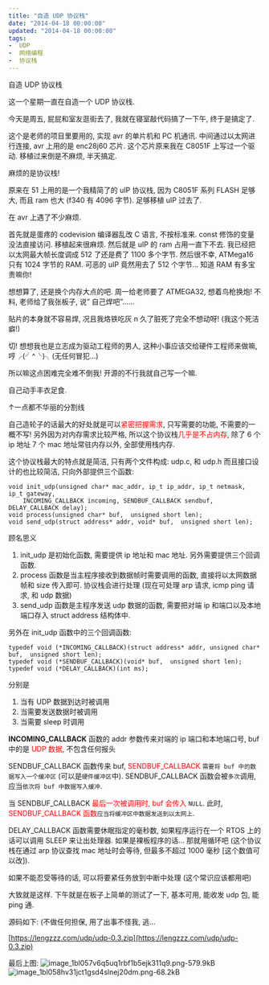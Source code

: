 ```yaml
---
title: "自造 UDP 协议栈"
date: "2014-04-18 00:00:00"
updated: "2014-04-18 00:00:00"
tags:
-  UDP
-  网络编程
-  协议栈
---
```



自造 UDP 协议栈

[](/notename/ "archive 20140418")

这一个星期一直在自造一个 UDP 协议栈.

今天是周五, 屁屁和室友逛街去了, 我就在寝室敲代码搞了一下午, 终于是搞定了.

这个是老师的项目里要用的, 实现 avr 的单片机和 PC 机通讯. 中间通过以太网进行连接, avr 上用的是 enc28j60 芯片. 这个芯片原来我在 C8051F 上写过一个驱动. 移植过来倒是不麻烦, 半天搞定.

麻烦的是协议栈!

原来在 51 上用的是一个我精简了的 uIP 协议栈, 因为 C8051F 系列 FLASH 足够大, 而且 ram 也大 (f340 有 4096 字节). 足够移植 uIP 过去了.

在 avr 上遇了不少麻烦.

首先就是蛋疼的 codevision 编译器乱改 C 语言, 不按标准来. const 修饰的变量没法直接访问. 移植起来很麻烦. 然后就是 uIP 的 ram 占用一直下不去. 我已经把以太网最大帧长度调成 512 了还是费了 1100 多个字节. 然后很不幸, ATMega16 只有 1024 字节的 RAM. 可恶的 uIP 竟然用去了 512 个字节… 知道 RAM 有多宝贵嘛你!

想想算了, 还是换个内存大点的吧. 周一给老师要了 ATMEGA32, 想着鸟枪换炮! 不料, 老师给了我张板子, 说” 自己焊吧”……

贴片的本身就不容易焊, 况且我烙铁吃灰 n 久了脏死了完全不想动呀! (我这个死洁癖!)

切! 想想我也是立志成为驱动工程师的男人, 这种小事应该交给硬件工程师来做嘛, 哼╭(╯^╰)╮(无任何冒犯…)

所以嘛这点困难完全难不倒我! 开源的不行我就自己写一个嘛.

自己动手丰衣足食.

↑一点都不华丽的分割线

自己造轮子的话最大的好处就是可以<span style="color: red">紧密把握需求</span>, 只写需要的功能, 不需要的一概不写! 另外因为对内存需求比较严格, 所以这个协议栈<span style="color: red">几乎是不占内存</span>, 除了 6 个 ip 地址 7 个 mac 地址常驻内存以外, 全部使用栈内存.

这个协议栈最大的特点就是简洁, 只有两个文件构成: udp.c, 和 udp.h
而且接口设计的也比较简洁, 只向外部提供三个函数:
```
void init_udp(unsigned char* mac_addr, ip_t ip_addr, ip_t netmask, ip_t gateway,
	INCOMING_CALLBACK incoming, SENDBUF_CALLBACK sendbuf, DELAY_CALLBACK delay);
void process(unsigned char* buf,  unsigned short len);
void send_udp(struct address* addr, void* buf,  unsigned short len);
```

顾名思义

1. init_udp 是初始化函数, 需要提供 ip 地址和 mac 地址. 另外需要提供三个回调函数.
2. process 函数是当主程序接收到数据帧时需要调用的函数, 直接将以太网数据帧和 size 传入即可. 协议栈会进行处理 (现在可处理 arp 请求, icmp ping 请求, 和 udp 数据)
3. send_udp 函数是主程序发送 udp 数据的函数, 需要把对端 ip 和端口以及本地端口存入 struct address 结构体中.

另外在 init_udp 函数中的三个回调函数:
```
typedef void (*INCOMING_CALLBACK)(struct address* addr, unsigned char* buf,  unsigned short len);
typedef void (*SENDBUF_CALLBACK)(void* buf,  unsigned short len);
typedef void (*DELAY_CALLBACK)(int ms);
```

分别是
1. 当有 UDP 数据到达时被调用
2. 当需要发送数据时被调用
3. 当需要 sleep 时调用

**INCOMING_CALLBACK** 函数的 addr 参数传来对端的 ip 端口和本地端口号, buf 中的是 <span style="color: red">UDP 数据</span>, 不包含任何报头

SENDBUF_CALLBACK 函数传来 buf, <span style="color: red">SENDBUF_CALLBACK </span>`需要将 buf 中的数据写入一个缓冲区` (可以是`硬件缓冲区`中). SENDBUF_CALLBACK 函数会被`多次`调用, 应当`依次将 buf 中数据写入缓冲`.

当 SENDBUF_CALLBACK <span style="color: red">最后一次被调用时, buf 会传入 </span>`NULL`. 此时, <span style="color: red">SENDBUF_CALLBACK 函数</span>`应当将缓冲区中数据发送到以太网上`.

DELAY_CALLBACK 函数需要休眠指定的毫秒数, 如果程序运行在一个 RTOS 上的话可以调用 SLEEP 来让出处理器. 如果是裸板程序的话… 那就用循环吧 (这个协议栈在通过 arp 协议查找 mac 地址时会等待, 但最多不超过 1000 毫秒 [这个数值可以改]).

如果不能忍受等待的话, 可以将要紧任务放到中断中处理 (这个常识应该都用吧)

大致就是这样. 下午就是在板子上简单的测试了一下, 基本可用, 能收发 udp 包, 能 ping 通.

源码如下: (不做任何担保, 用了出事不怪我, 逃…

[https://lengzzz.com/udp/udp-0.3.zip](https://lengzzz.com/udp/udp-0.3.zip)

最后上图:
![image_1bl057v6q5uq1rbf1b5ejk311q9.png-579.9kB][1]
![image_1bl058hv31jct1gsd4slnej20dm.png-68.2kB][2]

  [1]: http://static.zybuluo.com/zwh8800/8udhjsjuss6yjpkyot8a2bbt/image_1bl057v6q5uq1rbf1b5ejk311q9.png
  [2]: http://static.zybuluo.com/zwh8800/mx6gtpluys5m0of6dm4o9rvo/image_1bl058hv31jct1gsd4slnej20dm.png
